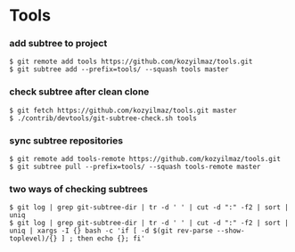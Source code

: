 # Tools

### add subtree to project
```
$ git remote add tools https://github.com/kozyilmaz/tools.git
$ git subtree add --prefix=tools/ --squash tools master
```

### check subtree after clean clone
```
$ git fetch https://github.com/kozyilmaz/tools.git master
$ ./contrib/devtools/git-subtree-check.sh tools
```

### sync subtree repositories
```
$ git remote add tools-remote https://github.com/kozyilmaz/tools.git
$ git subtree pull --prefix=tools/ --squash tools-remote master
```

### two ways of checking subtrees
```
$ git log | grep git-subtree-dir | tr -d ' ' | cut -d ":" -f2 | sort | uniq
$ git log | grep git-subtree-dir | tr -d ' ' | cut -d ":" -f2 | sort | uniq | xargs -I {} bash -c 'if [ -d $(git rev-parse --show-toplevel)/{} ] ; then echo {}; fi'
```